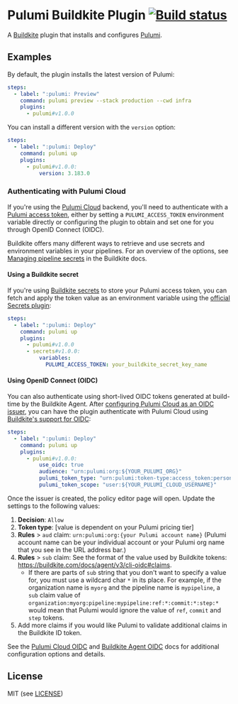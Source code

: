 # Pulumi Buildkite Plugin [![Build status](https://badge.buildkite.com/39d88b2eef702ec1207f2712063cfcd60d1d8b23ce06f11962.svg)](https://buildkite.com/buildkite/plugins-pulumi)

A [Buildkite](https://buildkite.com) plugin that installs and configures [Pulumi](https://www.pulumi.com).

## Examples

By default, the plugin installs the latest version of Pulumi:

```yaml
steps:
  - label: ":pulumi: Preview"
    command: pulumi preview --stack production --cwd infra
    plugins:
      - pulumi#v1.0.0
```

You can install a different version with the `version` option:

```yaml
steps:
  - label: ":pulumi: Deploy"
    command: pulumi up
    plugins:
      - pulumi#v1.0.0:
          version: 3.183.0
```

### Authenticating with Pulumi Cloud

If you're using the [Pulumi Cloud](https://www.pulumi.com/docs/pulumi-cloud/) backend, you'll need to authenticate with a [Pulumi access token](https://www.pulumi.com/docs/pulumi-cloud/access-management/access-tokens/), either by setting a `PULUMI_ACCESS_TOKEN` environment variable directly or configuring the plugin to obtain and set one for you through OpenID Connect (OIDC).

Buildkite offers many different ways to retrieve and use secrets and environment variables in your pipelines. For an overview of the options, see [Managing pipeline secrets](https://buildkite.com/docs/pipelines/security/secrets/managing) in the Buildkite docs.

#### Using a Buildkite secret

If you're using [Buildkite secrets](https://buildkite.com/docs/pipelines/security/secrets/buildkite-secrets) to store your Pulumi access token, you can fetch and apply the token value as an environment variable using the [official Secrets plugin](https://github.com/buildkite-plugins/secrets-buildkite-plugin):

```yaml
steps:
  - label: ":pulumi: Deploy"
    command: pulumi up
    plugins:
      - pulumi#v1.0.0
      - secrets#v1.0.0:
          variables:
            PULUMI_ACCESS_TOKEN: your_buildkite_secret_key_name
```

#### Using OpenID Connect (OIDC)

You can also authenticate using short-lived OIDC tokens generated at build-time by the Buildkite Agent. After [configuring Pulumi Cloud as an OIDC issuer](https://www.pulumi.com/docs/pulumi-cloud/access-management/oidc-client/), you can have the plugin authenticate with Pulumi Cloud using [Buildkite's support for OIDC](https://buildkite.com/docs/pipelines/security/oidc):

```yaml
steps:
  - label: ":pulumi: Deploy"
    command: pulumi up
    plugins:
      - pulumi#v1.0.0:
          use_oidc: true
          audience: "urn:pulumi:org:${YOUR_PULUMI_ORG}"
          pulumi_token_type: "urn:pulumi:token-type:access_token:personal"
          pulumi_token_scope: "user:${YOUR_PULUMI_CLOUD_USERNAME}"
```

Once the issuer is created, the policy editor page will open. Update the settings to the following values:

1. **Decision**: `Allow`
1. **Token type**: [value is dependent on your Pulumi pricing tier]
1. **Rules** > `aud` claim: `urn:pulumi:org:{your Pulumi account name}` (Pulumi account name can be your individual account or your Pulumi org name that you see in the URL address bar.)
1. **Rules** > `sub` claim: See the format of the value used by Buildkite tokens: https://buildkite.com/docs/agent/v3/cli-oidc#claims.
    - If there are parts of `sub` string that you don't want to specify a value for, you must use a wildcard char `*` in its place. For example, if the organization name is `myorg` and the pipeline name is `mypipeline`, a `sub` claim value of `organization:myorg:pipeline:mypipeline:ref:*:commit:*:step:*` would mean that Pulumi would ignore the value of `ref`, `commit` and `step` tokens.
1. Add more claims if you would like Pulumi to validate additional claims in the Buildkite ID token.

See the [Pulumi Cloud OIDC](https://www.pulumi.com/docs/pulumi-cloud/access-management/oidc-client/) and [Buildkite Agent OIDC](https://buildkite.com/docs/agent/v3/cli-oidc) docs for additional configuration options and details.

## License

MIT (see [LICENSE](LICENSE))
